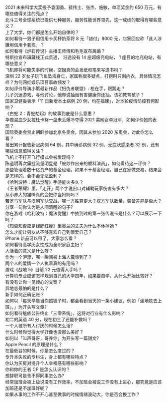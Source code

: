 2021 未来科学大奖授予袁国勇、裴伟士、张杰、施敏，单项奖金约 650 万元，有哪些值得关注的亮点？  
北斗三号全球系统已提供七种服务，服务性能世界领先，这一成绩的取得有哪些意义？  
上了大学，你们都是怎么开始自律的？  
如何看待一男子用信用卡买杯奶茶将 8 元「错付」8000 元，店家回应称「此人涉嫌用信用卡套现」？  
如何看待《炉石传说》主播王师傅和毛毛宣布离婚？  
特斯拉宣布滇藏线正式贯通， 沿途设有 14 座超级充电站， 1 座目的地充电站，有哪些意义？  
飞机即将可能失事的时候，空姐真的会发纸和笔来写遗书吗？  
深圳 22 岁女子玩飞鱼坠海身亡，家属称很多疑点，打捞时只剩内衣，具体情况怎样？为何网红娱乐项目事故频发？  
如何评价导演小策最新作品《妇仇者联盟》: 枪在手，跟鹅走？  
儿子沉迷游戏，与他讨论，他却说抽烟有害健康你还抽。该如教育孩子？  
国家卫健委表示「11 日新增本土病例 20 例，均在福建」，对本轮疫情防控有何影响？  
《白蛇 2：青蛇劫起》的故事到底是什么意思？  
华裔混血少女拉杜卡努一盘未丢爆冷夺得 2021 美网女单冠军，如何评价她的表现？  
国际奥委会禁止朝鲜参加北京冬奥会，因其未参加 2020 东奥会，对此你怎么看？  
莆田累计报告新冠病例 64 例，其中确诊病例 32 例、无症状感染者 32 例，还有哪些信息值得关注？  
飞机上不打开飞行模式会被发现吗？  
陈道明再次痛批流量明星是「被炒作出来的塑料演员」，如何看待这一评价？  
那些管理着数十亿资产的基金经理，如果不干基金经理，自己在家做交易，结果会是怎样的，会不会无法盈利？  
《哈利波特：魔法觉醒》手游能火多久？  
《王者荣耀》里，「走开」两个字说出口对辅助玩家伤害有多大？  
从小养大的猫咪真的会把你当妈妈吗？  
若罗马军队与汉朝军队交战，哪一方胜算更大？双方军队数量，装备差异是否大？  
分享一句你认为是人间清醒的句子?  
你在游戏《哈利波特：魔法觉醒》中抽到过的第一张传说卡是什么？可以展示一下吗？  
《知否知否应是绿肥红瘦》里墨兰的丈夫为什么不休掉她？  
怎么才能让男友从不够喜欢自己到很爱自己？  
iPhone 新品可以租了，大家怎么看？  
如何看待高学历女性成为全职家庭主妇？  
人活着的意义是什么呀？  
作为一个沪漂，哪一瞬间被上海人震惊到了？  
两个人的爱情一个人执着真的有用吗？  
游戏《战地 5》目前 22 元值得入手吗？  
计算机专业应该怎样规划自己的大学四年，如果要自学，从什么开始比较好？  
有没有让你一见倾心的文案？  
异地恋最怕的是什么？  
新手如何正确记账？  
如何以「每天早晨当你照镜子时，都会看到当天的一条小建议，例如「坐地铁去上班」。」为开头写文章?  
如何看待魅族公告终止「三零系统」，这将对行业有什么影响？  
初二的英语 40 分，现在初三了还能补救吗？  
一个人被所有人讨厌的时候怎么活?  
什么时候你觉得大学好像也没那么美好？  
如何以「叫声哥哥，哥养你」为开头写一篇甜文?  
Apple Pencil 的原理是什么？  
在最低谷的时候，你是怎么度过的？  
专升本失败的专科生，身上都有哪些特点？  
你认为买房对提升个人幸福感有哪些影响？  
你和你的王者 CP 是怎么认识的？  
想辞职可是舍不得同事怎么办?  
经常加班会被上级说没有工作效率，不加班会被说工作没有上进心，那究竟是应该加班还是不加班好呢？  
如果从事的工作不开心甚至做事的时候情绪波动大，你是否会换工作？  
